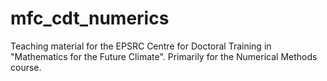 # mfc_cdt_numerics
Teaching material for the EPSRC Centre for Doctoral Training in "Mathematics for the Future Climate". Primarily for the Numerical Methods course.
